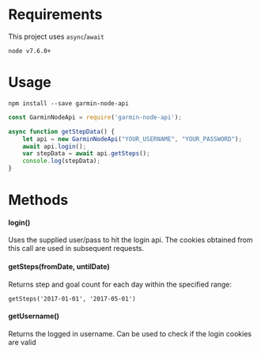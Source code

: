 # Requirements
This project uses `async`/`await`

`node v7.6.0+`

# Usage
`npm install --save garmin-node-api`

```javascript
const GarminNodeApi = require('garmin-node-api');

async function getStepData() {
    let api = new GarminNodeApi("YOUR_USERNAME", "YOUR_PASSWORD");
    await api.login();
    var stepData = await api.getSteps();
    console.log(stepData);
}
```

# Methods

#### login()
Uses the supplied user/pass to hit the login api. The cookies obtained from this
call are used in subsequent requests.

#### getSteps(fromDate, untilDate)
Returns step and goal count for each day within the specified range:

`getSteps('2017-01-01', '2017-05-01')`

#### getUsername()
Returns the logged in username. Can be used to check if the login cookies are valid

